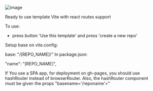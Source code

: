 ![image](https://github.com/thelostsoul88/vite-template/assets/48189332/03304ce3-18d3-476c-857a-bf4db07472de)

 Ready to use template Vite with react routes support
 
 To use:
 - press button 'Use this template' and press 'create a new repo'

Setup base on vite.config:

base: "/[REPO_NAME]/"
In package.json:

"name": "[REPO_NAME]",

If You use a SPA app, for deployment on gh-pages, you should use hashRouter instead of browserRouter. Also, the hashRouter component must be given the props "basename='/reponame'>"
